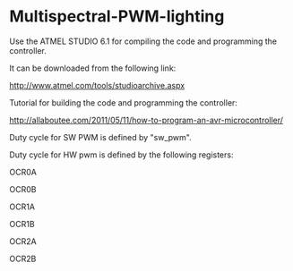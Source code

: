 # Multispectral-PWM-lighting

Use the ATMEL STUDIO 6.1 for compiling the code and programming the controller.

It can be downloaded from the following link:

http://www.atmel.com/tools/studioarchive.aspx

Tutorial for building the code and programming the controller:

http://allaboutee.com/2011/05/11/how-to-program-an-avr-microcontroller/

Duty cycle for SW PWM is defined by "sw_pwm".

Duty cycle for HW pwm is defined by the following registers:

OCR0A

OCR0B

OCR1A

OCR1B

OCR2A

OCR2B
